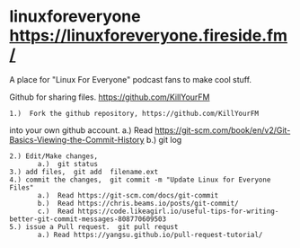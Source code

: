 # linuxforeveryone  https://linuxforeveryone.fireside.fm/
A place for "Linux For Everyone" podcast fans to make cool stuff. 

Github for sharing files.   https://github.com/KillYourFM 

	1.)  Fork the github repository, https://github.com/KillYourFM
into your own github account. 
		   a.) Read https://git-scm.com/book/en/v2/Git-Basics-Viewing-the-Commit-History
		   b.)  git log
		   
	2.) Edit/Make changes, 
		   a.)  git status
	3.) add files,  git add  filename.ext
	4.) commit the changes,  git commit -m "Update Linux for Everyone Files"
		   a.)  Read https://git-scm.com/docs/git-commit
		   b.)  Read https://chris.beams.io/posts/git-commit/
		   c.)  Read https://code.likeagirl.io/useful-tips-for-writing-better-git-commit-messages-808770609503
	5.) issue a Pull request.  git pull requst
		   a.) Read https://yangsu.github.io/pull-request-tutorial/


